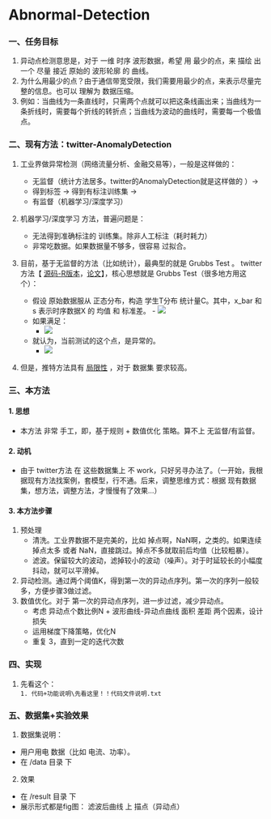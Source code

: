 # Abnormal-Detection

### 一、任务目标
1. 异动点检测意思是，对于 一维 时序 波形数据，希望 用 最少的点，来 描绘 出一个 尽量 接近 原始的 波形轮廓  的 曲线。
2. 为什么用最少的点？由于通信带宽受限，我们需要用最少的点，来表示尽量完整的信息。也可以 理解为 数据压缩。
3. 例如：当曲线为一条直线时，只需两个点就可以把这条线画出来；当曲线为一条折线时，需要每个折线的转折点；当曲线为波动的曲线时，需要每一个极值点。

### 二、现有方法：twitter-AnomalyDetection
1. 工业界做异常检测（网络流量分析、金融交易等），一般是这样做的：
	- 无监督（统计方法居多。twitter的AnomalyDetection就是这样做的 ）→  
	- 得到标签 →  得到有标注训练集 → 
	- 有监督（机器学习/深度学习）

2. 机器学习/深度学习 方法，普遍问题是：
    - 无法得到准确标注的 训练集。除非人工标注（耗时耗力）
    - 非常吃数据。如果数据量不够多，很容易 过拟合。

3. 目前，基于无监督的方法（比如统计），最典型的就是  Grubbs Test 。
twitter方法【 [源码-R版本](https://github.com/twitter/AnomalyDetection)，[论文](https://arxiv.org/pdf/1704.07706.pdf)】，核心思想就是 Grubbs Test（很多地方用这个）：
	- 假设 原始数据服从 正态分布，构造 学生T分布  统计量C。其中，x_bar 和 s 表示时序数据X 的 均值 和 标准差。
	        - ![](https://img-1300025586.cos.ap-shanghai.myqcloud.com/abnormal-detection.png)
	- 如果满足：	
		- ![](https://img-1300025586.cos.ap-shanghai.myqcloud.com/abnormal-detection(1).png)
	- 就认为，当前测试的这个点，是异常的。
		- ![](https://img-1300025586.cos.ap-shanghai.myqcloud.com/abnormal-detection(2).png)


4. 但是，推特方法具有 [局限性](https://anomaly.io/anomaly-detection-twitter-r/) ，对于 数据集 要求较高。

### 三、本方法
#### 1. 思想
- 本方法 非常 手工，即，基于规则 + 数值优化 策略。算不上 无监督/有监督。
#### 2. 动机
- 由于 twitter方法 在 这些数据集上 不 work，只好另寻办法了。（一开始，我根据现有方法找案例，套模型，行不通。后来，调整思维方式：根据 现有数据集，想方法，调整方法，才慢慢有了效果…）
#### 3. 本方法步骤
1. 预处理
	- 清洗。工业界数据不是完美的，比如 掉点啊，NaN啊，之类的。如果连续掉点太多 或者	NaN，直接跳过。掉点不多就取前后均值（比较粗暴）。
	- 滤波。保留较大的波动，滤掉较小的波动（噪声）。对于时延较长的小幅度抖动，就可以平滑掉。
2. 异动检测。通过两个阈值K，得到第一次的异动点序列。第一次的序列一般较多，方便步骤3做过滤。
3. 数值优化。对于 第一次的异动点序列，进一步过滤，减少异动点。
	- 考虑 异动点个数比例N  + 波形曲线-异动点曲线 面积 差距  两个因素，设计损失
	- 运用梯度下降策略，优化N
	- 重复 3，直到一定的迭代次数


### 四、实现
1. 先看这个：		
	  `1. 代码+功能说明\先看这里！！代码文件说明.txt`

### 五、数据集+实验效果
 1. 数据集说明：
  - 用户用电 数据（比如 电流、功率）。
  - 在 /data 目录 下
  
 2. 效果
  - 在 /result 目录 下
  - 展示形式都是fig图： 滤波后曲线 上 描点（异动点）

